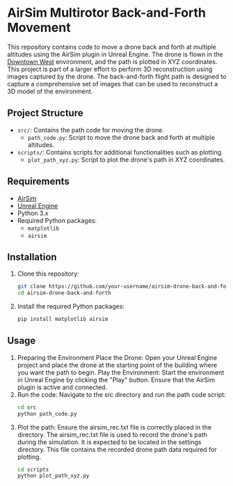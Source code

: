 # AirSim Multirotor Back-and-Forth Movement

This repository contains code to move a drone back and forth at multiple altitudes using the AirSim plugin in Unreal Engine. The drone is flown in the [Downtown West](https://www.unrealengine.com/marketplace/en-US/product/6bb93c7515e148a1a0a0ec263db67d5b) environment, and the path is plotted in XYZ coordinates.
This project is part of a larger effort to perform 3D reconstruction using images captured by the drone. The back-and-forth flight path is designed to capture a comprehensive set of images that can be used to reconstruct a 3D model of the environment.

## Project Structure

- `src/`: Contains the path code for moving the drone.
  - `path_code.py`: Script to move the drone back and forth at multiple altitudes.
- `scripts/`: Contains scripts for additional functionalities such as plotting.
  - `plot_path_xyz.py`: Script to plot the drone's path in XYZ coordinates.

## Requirements

- [AirSim](https://github.com/microsoft/AirSim)
- [Unreal Engine](https://www.unrealengine.com/)
- Python 3.x
- Required Python packages:
  - `matplotlib`
  - `airsim`

## Installation

1. Clone this repository:
   ```sh
   git clone https://github.com/your-username/airsim-drone-back-and-forth.git
   cd airsim-drone-back-and-forth

2. Install the required Python packages:
   ```sh
   pip install matplotlib airsim

## Usage
1. Preparing the Environment
   Place the Drone:
   Open your Unreal Engine project and place the drone at the starting point of the building where you want the path to begin.
   Play the Environment:
   Start the environment in Unreal Engine by clicking the "Play" button. Ensure that the AirSim plugin is active and connected.
1. Run the code:
   Navigate to the src directory and run the path code script:
   ```sh
   cd src
   python path_code.py
2. Plot the path:
   Ensure the airsim_rec.txt file is correctly placed in the directory. The airsim_rec.txt file is used to record the drone's path during the simulation. It
   is expected to be
   located in the settings directory. This file contains the recorded drone path data required for plotting.
   ```sh
   cd scripts
   python plot_path_xyz.py
